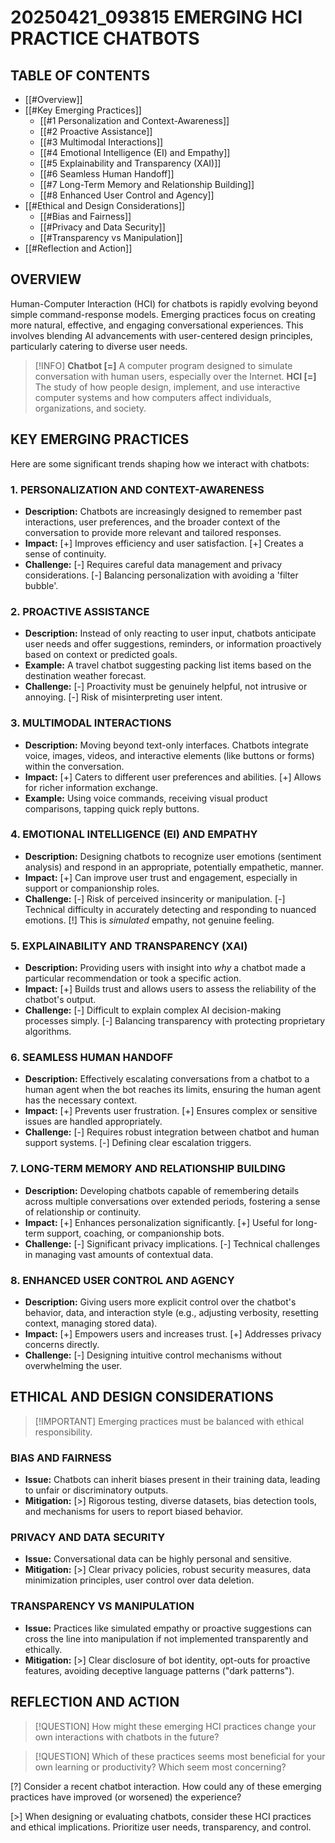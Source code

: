 
# 20250421_093815 EMERGING HCI PRACTICE CHATBOTS

## TABLE OF CONTENTS

- [[#Overview]]
- [[#Key Emerging Practices]]
  - [[#1 Personalization and Context-Awareness]]
  - [[#2 Proactive Assistance]]
  - [[#3 Multimodal Interactions]]
  - [[#4 Emotional Intelligence (EI) and Empathy]]
  - [[#5 Explainability and Transparency (XAI)]]
  - [[#6 Seamless Human Handoff]]
  - [[#7 Long-Term Memory and Relationship Building]]
  - [[#8 Enhanced User Control and Agency]]
- [[#Ethical and Design Considerations]]
  - [[#Bias and Fairness]]
  - [[#Privacy and Data Security]]
  - [[#Transparency vs Manipulation]]
- [[#Reflection and Action]]

## OVERVIEW

Human-Computer Interaction (HCI) for chatbots is rapidly evolving beyond simple command-response models. Emerging practices focus on creating more natural, effective, and engaging conversational experiences. This involves blending AI advancements with user-centered design principles, particularly catering to diverse user needs.

> [!INFO] **Chatbot [=]** A computer program designed to simulate conversation with human users, especially over the Internet. **HCI [=]** The study of how people design, implement, and use interactive computer systems and how computers affect individuals, organizations, and society.

## KEY EMERGING PRACTICES

Here are some significant trends shaping how we interact with chatbots:

### 1. PERSONALIZATION AND CONTEXT-AWARENESS

- **Description:** Chatbots are increasingly designed to remember past interactions, user preferences, and the broader context of the conversation to provide more relevant and tailored responses.
- **Impact:** [+] Improves efficiency and user satisfaction. [+] Creates a sense of continuity.
- **Challenge:** [-] Requires careful data management and privacy considerations. [-] Balancing personalization with avoiding a 'filter bubble'.

### 2. PROACTIVE ASSISTANCE

- **Description:** Instead of only reacting to user input, chatbots anticipate user needs and offer suggestions, reminders, or information proactively based on context or predicted goals.
- **Example:** A travel chatbot suggesting packing list items based on the destination weather forecast.
- **Challenge:** [-] Proactivity must be genuinely helpful, not intrusive or annoying. [-] Risk of misinterpreting user intent.

### 3. MULTIMODAL INTERACTIONS

- **Description:** Moving beyond text-only interfaces. Chatbots integrate voice, images, videos, and interactive elements (like buttons or forms) within the conversation.
- **Impact:** [+] Caters to different user preferences and abilities. [+] Allows for richer information exchange.
- **Example:** Using voice commands, receiving visual product comparisons, tapping quick reply buttons.

### 4. EMOTIONAL INTELLIGENCE (EI) AND EMPATHY

- **Description:** Designing chatbots to recognize user emotions (sentiment analysis) and respond in an appropriate, potentially empathetic, manner.
- **Impact:** [+] Can improve user trust and engagement, especially in support or companionship roles.
- **Challenge:** [-] Risk of perceived insincerity or manipulation. [-] Technical difficulty in accurately detecting and responding to nuanced emotions. [!] This is *simulated* empathy, not genuine feeling.

### 5. EXPLAINABILITY AND TRANSPARENCY (XAI)

- **Description:** Providing users with insight into *why* a chatbot made a particular recommendation or took a specific action.
- **Impact:** [+] Builds trust and allows users to assess the reliability of the chatbot's output.
- **Challenge:** [-] Difficult to explain complex AI decision-making processes simply. [-] Balancing transparency with protecting proprietary algorithms.

### 6. SEAMLESS HUMAN HANDOFF

- **Description:** Effectively escalating conversations from a chatbot to a human agent when the bot reaches its limits, ensuring the human agent has the necessary context.
- **Impact:** [+] Prevents user frustration. [+] Ensures complex or sensitive issues are handled appropriately.
- **Challenge:** [-] Requires robust integration between chatbot and human support systems. [-] Defining clear escalation triggers.

### 7. LONG-TERM MEMORY AND RELATIONSHIP BUILDING

- **Description:** Developing chatbots capable of remembering details across multiple conversations over extended periods, fostering a sense of relationship or continuity.
- **Impact:** [+] Enhances personalization significantly. [+] Useful for long-term support, coaching, or companionship bots.
- **Challenge:** [-] Significant privacy implications. [-] Technical challenges in managing vast amounts of contextual data.

### 8. ENHANCED USER CONTROL AND AGENCY

- **Description:** Giving users more explicit control over the chatbot's behavior, data, and interaction style (e.g., adjusting verbosity, resetting context, managing stored data).
- **Impact:** [+] Empowers users and increases trust. [+] Addresses privacy concerns directly.
- **Challenge:** [-] Designing intuitive control mechanisms without overwhelming the user.

## ETHICAL AND DESIGN CONSIDERATIONS

> [!IMPORTANT] Emerging practices must be balanced with ethical responsibility.

### BIAS AND FAIRNESS

- **Issue:** Chatbots can inherit biases present in their training data, leading to unfair or discriminatory outputs.
- **Mitigation:** [>] Rigorous testing, diverse datasets, bias detection tools, and mechanisms for users to report biased behavior.

### PRIVACY AND DATA SECURITY

- **Issue:** Conversational data can be highly personal and sensitive.
- **Mitigation:** [>] Clear privacy policies, robust security measures, data minimization principles, user control over data deletion.

### TRANSPARENCY VS MANIPULATION

- **Issue:** Practices like simulated empathy or proactive suggestions can cross the line into manipulation if not implemented transparently and ethically.
- **Mitigation:** [>] Clear disclosure of bot identity, opt-outs for proactive features, avoiding deceptive language patterns ("dark patterns").

## REFLECTION AND ACTION

> [!QUESTION] How might these emerging HCI practices change your own interactions with chatbots in the future?

> [!QUESTION] Which of these practices seems most beneficial for your own learning or productivity? Which seem most concerning?

[?] Consider a recent chatbot interaction. How could any of these emerging practices have improved (or worsened) the experience?

[>] When designing or evaluating chatbots, consider these HCI practices and ethical implications. Prioritize user needs, transparency, and control.
